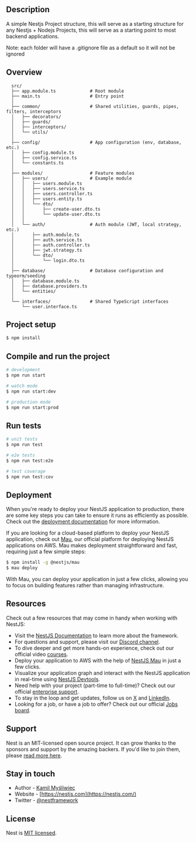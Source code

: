 
## Description

A simple Nestjs Project structure, this will serve as a starting structure for any Nestjs + Nodejs Projects, this will serve as a starting point to most backend applications. 

Note: each folder will have a .gitignore file as a default so it will not be ignored

## Overview

      
      src/
      ├── app.module.ts             # Root module
      ├── main.ts                   # Entry point
      │
      ├── common/                   # Shared utilities, guards, pipes, filters, interceptors
      │   ├── decorators/
      │   ├── guards/
      │   ├── interceptors/
      │   └── utils/
      │
      ├── config/                   # App configuration (env, database, etc.)
      │   ├── config.module.ts
      │   ├── config.service.ts
      │   └── constants.ts
      │
      ├── modules/                  # Feature modules
      │   ├── users/                # Example module
      │   │   ├── users.module.ts
      │   │   ├── users.service.ts
      │   │   ├── users.controller.ts
      │   │   ├── users.entity.ts
      │   │   └── dto/
      │   │       ├── create-user.dto.ts
      │   │       └── update-user.dto.ts
      │   │
      │   └── auth/                 # Auth module (JWT, local strategy, etc.)
      │       ├── auth.module.ts
      │       ├── auth.service.ts
      │       ├── auth.controller.ts
      │       ├── jwt.strategy.ts
      │       └── dto/
      │           └── login.dto.ts
      │
      ├── database/                 # Database configuration and typeorm/seeding
      │   ├── database.module.ts
      │   ├── database.providers.ts
      │   └── entities/
      │
      └── interfaces/               # Shared TypeScript interfaces
          └── user.interface.ts



## Project setup

```bash
$ npm install
```

## Compile and run the project

```bash
# development
$ npm run start

# watch mode
$ npm run start:dev

# production mode
$ npm run start:prod
```

## Run tests

```bash
# unit tests
$ npm run test

# e2e tests
$ npm run test:e2e

# test coverage
$ npm run test:cov
```

## Deployment

When you're ready to deploy your NestJS application to production, there are some key steps you can take to ensure it runs as efficiently as possible. Check out the [deployment documentation](https://docs.nestjs.com/deployment) for more information.

If you are looking for a cloud-based platform to deploy your NestJS application, check out [Mau](https://mau.nestjs.com), our official platform for deploying NestJS applications on AWS. Mau makes deployment straightforward and fast, requiring just a few simple steps:

```bash
$ npm install -g @nestjs/mau
$ mau deploy
```

With Mau, you can deploy your application in just a few clicks, allowing you to focus on building features rather than managing infrastructure.

## Resources

Check out a few resources that may come in handy when working with NestJS:

- Visit the [NestJS Documentation](https://docs.nestjs.com) to learn more about the framework.
- For questions and support, please visit our [Discord channel](https://discord.gg/G7Qnnhy).
- To dive deeper and get more hands-on experience, check out our official video [courses](https://courses.nestjs.com/).
- Deploy your application to AWS with the help of [NestJS Mau](https://mau.nestjs.com) in just a few clicks.
- Visualize your application graph and interact with the NestJS application in real-time using [NestJS Devtools](https://devtools.nestjs.com).
- Need help with your project (part-time to full-time)? Check out our official [enterprise support](https://enterprise.nestjs.com).
- To stay in the loop and get updates, follow us on [X](https://x.com/nestframework) and [LinkedIn](https://linkedin.com/company/nestjs).
- Looking for a job, or have a job to offer? Check out our official [Jobs board](https://jobs.nestjs.com).

## Support

Nest is an MIT-licensed open source project. It can grow thanks to the sponsors and support by the amazing backers. If you'd like to join them, please [read more here](https://docs.nestjs.com/support).

## Stay in touch

- Author - [Kamil Myśliwiec](https://twitter.com/kammysliwiec)
- Website - [https://nestjs.com](https://nestjs.com/)
- Twitter - [@nestframework](https://twitter.com/nestframework)

## License

Nest is [MIT licensed](https://github.com/nestjs/nest/blob/master/LICENSE).
